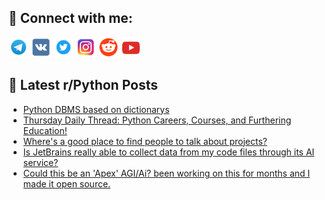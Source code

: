 ## 🔎 Connect with me:
[<img src="https://github.com/bullbesh/bullbesh/blob/main/images/Telegram.png" width="32" height="32" />](https://t.me/bullbesh)
[<img src="https://github.com/bullbesh/bullbesh/blob/main/images/VK.png" width="32" height="32" />](https://vk.com/bullbesh)
[<img src="https://github.com/bullbesh/bullbesh/blob/main/images/Twitter.png" width="32" height="32" />](https://twitter.com/bullbesh1)
[<img src="https://github.com/bullbesh/bullbesh/blob/main/images/Instagram.png" width="32" height="32" />](https://www.instagram.com/bullbesh)
[<img src="https://github.com/bullbesh/bullbesh/blob/main/images/Reddit.png" width="32" height="32" />](https://www.reddit.com/user/bullbesh)
[<img src="https://github.com/bullbesh/bullbesh/blob/main/images/YouTube.png" width="32" height="32" />](https://www.youtube.com/channel/UCtfjRs6uzgq5mfm8S06WTcg)

## 📕 Latest r/Python Posts
<!-- BLOG-POST-LIST:START -->
- [Python DBMS based on dictionarys](https://www.reddit.com/r/Python/comments/1njtzt4/python_dbms_based_on_dictionarys/)
- [Thursday Daily Thread: Python Careers, Courses, and Furthering Education!](https://www.reddit.com/r/Python/comments/1njtelc/thursday_daily_thread_python_careers_courses_and/)
- [Where&#39;s a good place to find people to talk about projects?](https://www.reddit.com/r/Python/comments/1njo1k2/wheres_a_good_place_to_find_people_to_talk_about/)
- [Is JetBrains really able to collect data from my code files through its AI service?](https://www.reddit.com/r/Python/comments/1njmvk2/is_jetbrains_really_able_to_collect_data_from_my/)
- [Could this be an &#39;Apex&#39; AGI/Ai? been working on this for months and I made it open source.](https://www.reddit.com/r/Python/comments/1njlm4v/could_this_be_an_apex_agiai_been_working_on_this/)
<!-- BLOG-POST-LIST:END -->
